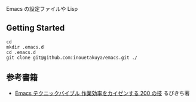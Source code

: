 Emacs の設定ファイルや Lisp

## Getting Started
```
cd
mkdir .emacs.d
cd .emacs.d
git clone git@github.com:inouetakuya/emacs.git ./
```

## 参考書籍
* [Emacs テクニックバイブル 作業効率をカイゼンする 200 の技](http://www.amazon.co.jp/Emacsテクニックバイブル-～作業効率をカイゼンする200の技～-るびきち/dp/4774143278) るびきち著

